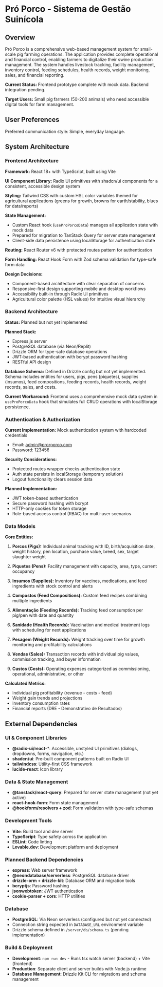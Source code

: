 # Pró Porco - Sistema de Gestão Suinícola

## Overview

Pró Porco is a comprehensive web-based management system for small-scale pig farming operations. The application provides complete operational and financial control, enabling farmers to digitalize their swine production management. The system handles livestock tracking, facility management, inventory control, feeding schedules, health records, weight monitoring, sales, and financial reporting.

**Current Status:** Frontend prototype complete with mock data. Backend integration pending.

**Target Users:** Small pig farmers (50-200 animals) who need accessible digital tools for farm management.

## User Preferences

Preferred communication style: Simple, everyday language.

## System Architecture

### Frontend Architecture

**Framework:** React 18+ with TypeScript, built using Vite

**UI Component Library:** Radix UI primitives with shadcn/ui components for a consistent, accessible design system

**Styling:** Tailwind CSS with custom HSL color variables themed for agricultural applications (greens for growth, browns for earth/stability, blues for data/reports)

**State Management:** 
- Custom React hook (`useProPorcoData`) manages all application state with mock data
- Prepared for migration to TanStack Query for server state management
- Client-side data persistence using localStorage for authentication state

**Routing:** React Router v6 with protected routes pattern for authentication

**Form Handling:** React Hook Form with Zod schema validation for type-safe form data

**Design Decisions:**
- Component-based architecture with clear separation of concerns
- Responsive-first design supporting mobile and desktop workflows
- Accessibility built-in through Radix UI primitives
- Agricultural color palette (HSL values) for intuitive visual hierarchy

### Backend Architecture

**Status:** Planned but not yet implemented

**Planned Stack:**
- Express.js server
- PostgreSQL database (via Neon/Replit)
- Drizzle ORM for type-safe database operations
- JWT-based authentication with bcrypt password hashing
- RESTful API design

**Database Schema:** Defined in Drizzle config but not yet implemented. Schema includes entities for users, pigs, pens (piquetes), supplies (insumos), feed compositions, feeding records, health records, weight records, sales, and costs.

**Current Workaround:** Frontend uses a comprehensive mock data system in `useProPorcoData` hook that simulates full CRUD operations with localStorage persistence.

### Authentication & Authorization

**Current Implementation:** Mock authentication system with hardcoded credentials
- Email: admin@prorporco.com
- Password: 123456

**Security Considerations:**
- Protected routes wrapper checks authentication state
- Auth state persists in localStorage (temporary solution)
- Logout functionality clears session data

**Planned Implementation:**
- JWT token-based authentication
- Secure password hashing with bcrypt
- HTTP-only cookies for token storage
- Role-based access control (RBAC) for multi-user scenarios

### Data Models

**Core Entities:**

1. **Porcos (Pigs):** Individual animal tracking with ID, birth/acquisition date, weight history, pen location, purchase value, breed, sex, target slaughter weight
   
2. **Piquetes (Pens):** Facility management with capacity, area, type, current occupancy

3. **Insumos (Supplies):** Inventory for vaccines, medications, and feed ingredients with stock control and alerts

4. **Compostos (Feed Compositions):** Custom feed recipes combining multiple ingredients

5. **Alimentação (Feeding Records):** Tracking feed consumption per pig/pen with date and quantity

6. **Sanidade (Health Records):** Vaccination and medical treatment logs with scheduling for next applications

7. **Pesagem (Weight Records):** Weight tracking over time for growth monitoring and profitability calculations

8. **Vendas (Sales):** Transaction records with individual pig values, commission tracking, and buyer information

9. **Custos (Costs):** Operating expenses categorized as commissioning, operational, administrative, or other

**Calculated Metrics:**
- Individual pig profitability (revenue - costs - feed)
- Weight gain trends and projections
- Inventory consumption rates
- Financial reports (DRE - Demonstrativo de Resultados)

## External Dependencies

### UI & Component Libraries
- **@radix-ui/react-***: Accessible, unstyled UI primitives (dialogs, dropdowns, forms, navigation, etc.)
- **shadcn/ui**: Pre-built component patterns built on Radix UI
- **tailwindcss**: Utility-first CSS framework
- **lucide-react**: Icon library

### Data & State Management
- **@tanstack/react-query**: Prepared for server state management (not yet active)
- **react-hook-form**: Form state management
- **@hookform/resolvers + zod**: Form validation with type-safe schemas

### Development Tools
- **Vite**: Build tool and dev server
- **TypeScript**: Type safety across the application
- **ESLint**: Code linting
- **Lovable.dev**: Development platform and deployment

### Planned Backend Dependencies
- **express**: Web server framework
- **@neondatabase/serverless**: PostgreSQL database driver
- **drizzle-orm + drizzle-kit**: Database ORM and migration tools
- **bcryptjs**: Password hashing
- **jsonwebtoken**: JWT authentication
- **cookie-parser + cors**: HTTP utilities

### Database
- **PostgreSQL**: Via Neon serverless (configured but not yet connected)
- Connection string expected in `DATABASE_URL` environment variable
- Drizzle schema defined in `/server/db/schema.ts` (pending implementation)

### Build & Deployment
- **Development**: `npm run dev` - Runs tsx watch server (backend) + Vite (frontend)
- **Production**: Separate client and server builds with Node.js runtime
- **Database Management**: Drizzle Kit CLI for migrations and schema management
